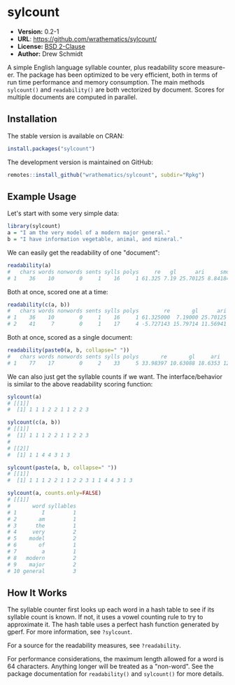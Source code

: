 # sylcount

* **Version:** 0.2-1
* **URL**: https://github.com/wrathematics/sylcount/
* **License:** [BSD 2-Clause](http://opensource.org/licenses/BSD-2-Clause)
* **Author:** Drew Schmidt



A simple English language syllable counter, plus readability score measure-er.  The package has been optimized to be very efficient, both in terms of run time performance and memory consumption.  The main methods `sylcount()` and `readability()` are both vectorized by document.  Scores for multiple documents are computed in parallel.



## Installation

The stable version is available on CRAN:

```r
install.packages("sylcount")
```

The development version is maintained on GitHub:

```r
remotes::install_github("wrathematics/sylcount", subdir="Rpkg")
```



## Example Usage

Let's start with some very simple data:

```r
library(sylcount)
a = "I am the very model of a modern major general."
b = "I have information vegetable, animal, and mineral."
```

We can easily get the readability of one "document":

```r
readability(a)
#   chars words nonwords sents sylls polys     re   gl      ari     smog
# 1    36    10        0     1    16     1 61.325 7.19 25.70125 8.841846
```

Both at once, scored one at a time:

```r
readability(c(a, b))
#   chars words nonwords sents sylls polys        re       gl      ari      smog
# 1    36    10        0     1    16     1 61.325000  7.19000 25.70125  8.841846
# 2    41     7        0     1    17     4 -5.727143 15.79714 11.56941 14.554593
```

Both at once, scored as a single document:

```r
readability(paste0(a, b, collapse=" "))
#   chars words nonwords sents sylls polys       re       gl     ari     smog
# 1    77    17        0     2    33     5 33.98397 10.63088 18.6353 12.16174
```

We can also just get the syllable counts if we want. The interface/behavior is similar to the above readability scoring function:

```r
sylcount(a)
# [[1]]
#  [1] 1 1 1 2 2 1 1 2 2 3

sylcount(c(a, b))
# [[1]]
#  [1] 1 1 1 2 2 1 1 2 2 3
# 
# [[2]]
#  [1] 1 1 4 4 3 1 3

sylcount(paste(a, b, collapse=" "))
# [[1]]
#  [1] 1 1 1 2 2 1 1 2 2 3 1 1 4 4 3 1 3

sylcount(a, counts.only=FALSE)
# [[1]]
#       word syllables
# 1        I         1
# 2       am         1
# 3      the         1
# 4     very         2
# 5    model         2
# 6       of         1
# 7        a         1
# 8   modern         2
# 9    major         2
# 10 general         3
```



## How It Works

The syllable counter first looks up each word in a hash table to see if its syllable count is known.  If not, it uses a vowel counting rule to try to approximate it.  The hash table uses a perfect hash function generated by gperf.  For more information, see `?sylcount`.

For a source for the readability measures, see `?readability`.

For performance considerations, the maximum length allowed for a word is 64 characters.  Anything longer will be treated as a "non-word".  See the package documentation for `readability()` and `sylcount()` for more details.

